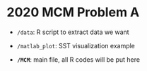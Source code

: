 # 2020 MCM Problem A

* `/data`: R script to extract data we want

* `/matlab_plot`: SST visualization example

* **`/MCM`**: main file, all R codes will be put here

